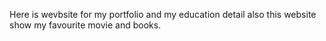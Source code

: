 Here is wevbsite for my portfolio and my education detail
also this website show my favourite movie and books.